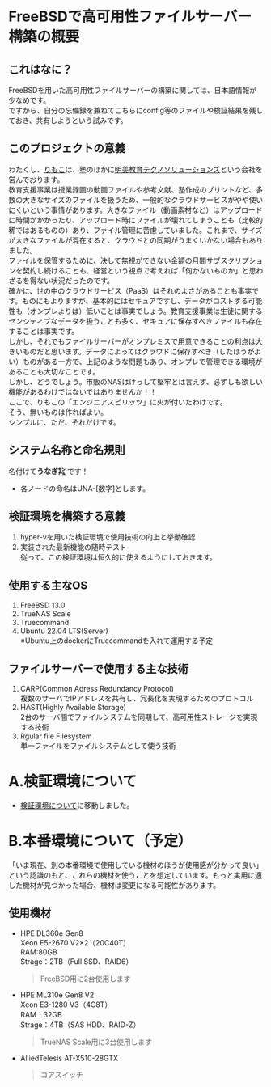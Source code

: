 # FreeBSDで高可用性ファイルサーバー構築の概要

## これはなに？
FreeBSDを用いた高可用性ファイルサーバーの構築に関しては、日本語情報が少なめです。  
ですから、自分の忘備録を兼ねてこちらにconfig等のファイルや検証結果を残しておき、共有しようという試みです。

## このプロジェクトの意義
わたくし、[りもこ](https://twitter.com/limonene_citrus)は、塾のほかに[明美教育テクノソリューションズ](http://aktk-tech.net/)という会社を営んでおります。  
教育支援事業は授業録画の動画ファイルや参考文献、塾作成のプリントなど、多数の大きなサイズのファイルを扱うため、一般的なクラウドサービスがやや使いにくいという事情があります。大きなファイル（動画素材など）はアップロードに時間がかかったり、アップロード時にファイルが壊れてしまうことも（比較的稀ではあるものの）あり、ファイル管理に苦慮していました。これまで、サイズが大きなファイルが混在すると、クラウドとの同期がうまくいかない場合もありました。  
ファイルを保管するために、決して無視ができない金額の月間サブスクリプションを契約し続けることも、経営という視点で考えれば「何かないものか」と思わざるを得ない状況だったのです。  
確かに、世の中のクラウドサービス（PaaS）はそれのよさがあることも事実です。ものにもよりますが、基本的にはセキュアですし、データがロストする可能性も（オンプレよりは）低いことは事実でしょう。教育支援事業は生徒に関するセンシティブなデータを扱うことも多く、セキュアに保存すべきファイルも存在することは事実です。  
しかし、それでもファイルサーバーがオンプレミスで用意できることの利点は大きいものだと思います。データによってはクラウドに保存すべき（したほうがよい）ものがある一方で、上記のような問題もあり、オンプレで管理できる環境があることも大切なことです。  
しかし、どうでしょう。市販のNASはけっして堅牢とは言えず、必ずしも欲しい機能があるわけではないではありませんか！！  
ここで、りもこの「エンジニアスピリッツ」に火が付いたわけです。  
そう、無いものは作ればよい。  
シンプルに、ただ、それだけです。

## システム名称と命名規則
名付けて**うなぎ㌠** です！  
   * 各ノードの命名はUNA-[数字]とします。

## 検証環境を構築する意義
1. hyper-vを用いた検証環境で使用技術の向上と挙動確認
2. 実装された最新機能の随時テスト  
  従って、この検証環境は恒久的に使えるようにしておきます。

## 使用する主なOS
1. FreeBSD 13.0
2. TrueNAS Scale
3. Truecommand
4. Ubuntu 22.04 LTS(Server)  
   ※Ubuntu上のdockerにTruecommandを入れて運用する予定

## ファイルサーバーで使用する主な技術
1. CARP(Common Adress Redundancy Protocol)  
   複数のサーバでIPアドレスを共有し、冗長化を実現するためのプロトコル  
2. HAST(Highly Available Storage)  
   2台のサーバ間でファイルシステムを同期して、高可用性ストレージを実現する技術  
3. Rgular file Filesystem  
   単一ファイルをファイルシステムとして使う技術  

# A.検証環境について
* [検証環境について](https://github.com/limonene213u/FreeBSD/blob/main/test_env/readme.md)に移動しました。
# B.本番環境について（予定）
「いま現在、別の本番環境で使用している機材のほうが使用感が分かって良い」という認識のもと、これらの機材を使うことを想定しています。もっと実用に適した機材が見つかった場合、機材は変更になる可能性があります。
## 使用機材
* HPE DL360e Gen8  
  Xeon E5-2670 V2×2（20C40T）  
  RAM:80GB  
  Strage：2TB（Full SSD、RAID6）
  >FreeBSD用に2台使用します
* HPE ML310e Gen8 V2    
  Xeon E3-1280 V3（4C8T）  
  RAM：32GB  
  Strage：4TB（SAS HDD、RAID-Z）
  >TrueNAS Scale用に3台使用します
* AlliedTelesis AT-X510-28GTX
  >コアスイッチ
